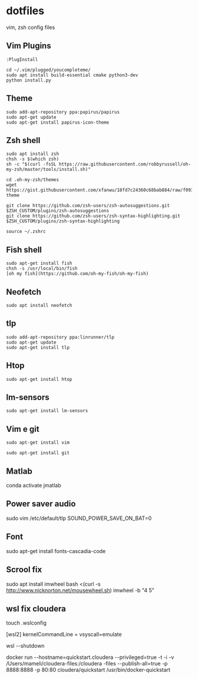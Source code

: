 # dotfiles
vim, zsh config files

## Vim Plugins
`
:PlugInstall 
`

```
cd ~/.vim/plugged/youcompleteme/
sudo apt install build-essential cmake python3-dev
python install.py
```


## Theme
```
sudo add-apt-repository ppa:papirus/papirus
sudo apt-get update
sudo apt-get install papirus-icon-theme
```

## Zsh shell
```
sudo apt install zsh
chsh -s $(which zsh)
sh -c "$(curl -fsSL https://raw.githubusercontent.com/robbyrussell/oh-my-zsh/master/tools/install.sh)"

cd .oh-my-zsh/themes
wget https://gist.githubusercontent.com/xfanwu/18fd7c24360c68bab884/raw/f09340ac2b0ca790b6059695de0873da8ca0c5e5/xxf.zsh-theme

git clone https://github.com/zsh-users/zsh-autosuggestions.git $ZSH_CUSTOM/plugins/zsh-autosuggestions
git clone https://github.com/zsh-users/zsh-syntax-highlighting.git $ZSH_CUSTOM/plugins/zsh-syntax-highlighting

source ~/.zshrc
```

## Fish shell
```
sudo apt-get install fish
chsh -s /usr/local/bin/fish
[oh my fish](https://github.com/oh-my-fish/oh-my-fish)
```
## Neofetch
```
sudo apt install neofetch
```
## tlp
```
sudo add-apt-repository ppa:linrunner/tlp
sudo apt-get update
sudo apt-get install tlp
```
## Htop
```
sudo apt-get install htop
```
## lm-sensors
```
sudo apt-get install lm-sensors
```
## Vim e git
```
sudo apt-get install vim

sudo apt-get install git
```

## Matlab

conda activate jmatlab

## Power saver audio
sudo vim /etc/default/tlp
SOUND_POWER_SAVE_ON_BAT=0

## Font
sudo apt-get install fonts-cascadia-code

## Scrool fix
sudo apt install imwheel
bash <(curl -s http://www.nicknorton.net/mousewheel.sh)
imwheel -b "4 5"

## wsl fix cloudera
touch .wslconfig

[wsl2]
kernelCommandLine = vsyscall=emulate

wsl --shutdown

docker run --hostname=quickstart.cloudera --privileged=true -t -i -v /Users/mameli/cloudera-files:/cloudera
-files --publish-all=true -p 8888:8888 -p 80:80 cloudera/quickstart /usr/bin/docker-quickstart
